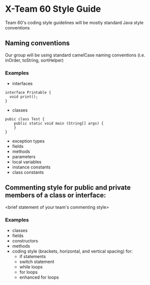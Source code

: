 # X-Team 60 Style Guide

Team 60's coding style guidelines will be mostly standard Java style conventions

## Naming conventions

Our group will be using standard camelCase naming conventions (i.e. inOrder, toString, sortHelper)

### Examples
* interfaces
```
interface Printable {
  void print();
}
```
* classes
```
pubic class Test {
    public static void main (String[] args) {
    }
}
```
* exception types
* fields
* methods
* parameters
* local variables
* instance constants
* class constants

## Commenting style for public and private members of a class or interface:

<brief statement of your team's commenting style>

### Examples

* classes
* fields
* constructors
* methods
* coding style (brackets, horizontal, and vertical spacing) for:
  * if statements
  * switch statement
  * while loops
  * for loops
  * enhanced for loops
